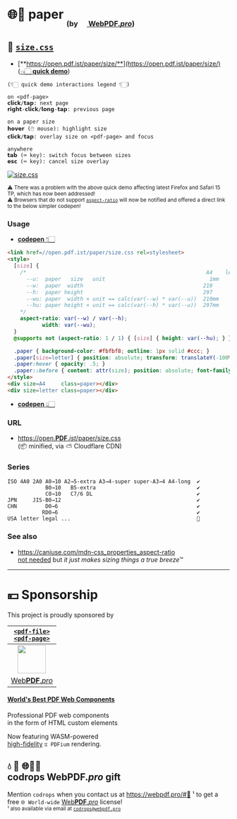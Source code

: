 # 🌐📄 paper <sub><sub><sub>(by [<img src="https://webpdf.pro/.svg" width="16"> Web**PDF**.*pro*](https://WebPDF.pro))</sub></sub></sub>

## 📏 [`size.css`](//open.pdf.ist/paper/size/)

* [**https://open.pdf.ist/paper/size/**](https://open.pdf.ist/paper/size/) ([👈🏻 **quick demo**](https://open.pdf.ist/paper/size/))

```
(👇🏻 quick demo interactions legend 👇🏻)

on <pdf-page>
𝗰𝗹𝗶𝗰𝗸/𝘁𝗮𝗽: next page
𝗿𝗶𝗴𝗵𝘁-𝗰𝗹𝗶𝗰𝗸/𝗹𝗼𝗻𝗴-𝘁𝗮𝗽: previous page

on a paper size
𝗵𝗼𝘃𝗲𝗿 (🖱️ mouse): highlight size
𝗰𝗹𝗶𝗰𝗸/𝘁𝗮𝗽: overlay size on <pdf-page> and focus

anywhere
𝘁𝗮𝗯 (⌨️ key): switch focus between sizes
𝗲𝘀𝗰 (⌨️ key): cancel size overlay
```

[![size.css](https://user-images.githubusercontent.com/27027/133064911-97187ace-5662-422a-a07e-79e15a7455b0.png)](//open.pdf.ist/paper/size/)

<sup>⚠️ There was a problem with the above quick demo affecting latest Firefox and Safari 15 TP, which has now been addressed!</sup><br>
<sup>⚠️ Browsers that do not support [`aspect-ratio`](https://caniuse.com/mdn-css_properties_aspect-ratio) will now be notified and offered a direct link to the below simpler codepen!</sup>


### Usage

* [**codepen** 👇🏻](//codepen.io/webpdf/pen/OJggOwa?editors=1000)

```HTML
<link href=//open.pdf.ist/paper/size.css rel=stylesheet>
<style>
  [size] {
    /*                                                         A4    letter
      --u:  paper   size   unit                                 1mm       1in
      --w:  paper  width                                      210         8.5
      --h:  paper height                                      297        11
      --wu: paper  width × unit == calc(var(--w) * var(--u))  210mm       8.5in
      --hu: paper height × unit == calc(var(--h) * var(--u))  297mm      11in
    */
    aspect-ratio: var(--w) / var(--h);
           width: var(--wu);
  }
  @supports not (aspect-ratio: 1 / 1) { [size] { height: var(--hu); } }  

  .paper { background-color: #fbfbf8; outline: 1px solid #ccc; }
  .paper[size=letter] { position: absolute; transform: translateY(-100%); }
  .paper:hover { opacity: .5; }
  .paper::before { content: attr(size); position: absolute; font-family: system-ui; }
</style>
<div size=A4     class=paper></div>
<div size=letter class=paper></div>
```

* [**codepen** 👆🏻](//codepen.io/webpdf/pen/OJggOwa?editors=1000)


### URL

* [https://<u>open</u>.**PDF**.*ist*/paper/size.css](https://open.pdf.ist/paper/size.css) <br>(📦 minified, via ⛅ Cloudflare CDN)


### Series

```
ISO 4A0 2A0 A0→10 A2→5-extra A3→4-super super-A3→4 A4-long  ✔️
            B0→10   B5-extra                                ✔️
            C0→10   C7/6 DL                                 ✔️
JPN     JIS-B0→12                                           ✔️
CHN         D0→6                                            ✔️
           RD0→6                                            ✔️
USA letter legal ...                                        🚧
```

### See also

* https://caniuse.com/mdn-css_properties_aspect-ratio<br>[not needed](#usage) but *it just makes sizing things a true breeze*™


---

# 💴 Sponsorship

This project is proudly sponsored by

| [`<pdf-file>`<br>`<pdf-page>`](//WebPDF.pro) |
| :-: |
| [<img src="https://webpdf.pro/.svg" width="64">](//WebPDF.pro) |
| [Web**PDF**.*pro*](//WebPDF.pro) |

#### [World's Best PDF Web Components](https://WebPDF.pro)

Professional PDF web components<br>
in the form of HTML custom elements

Now featuring WASM-powered<br>
[high-fidelity](https://github.com/pdf-ist/WebPDF/discussions) `♊ PDFium` rendering.

## 💧 🚚 🌐📄🎁<br>codrops WebPDF.*pro* gift

Mention `codrops` when you contact us at https://webpdf.pro/#💬 ¹ to get a free `🌐 World-wide` [Web**PDF**.*pro*](https://WebPDF.pro) license!<br>
<sub>¹ also available via email at [`codrops@webpdf.pro`](mailto:codrops@webpdf.pro)</sub>
